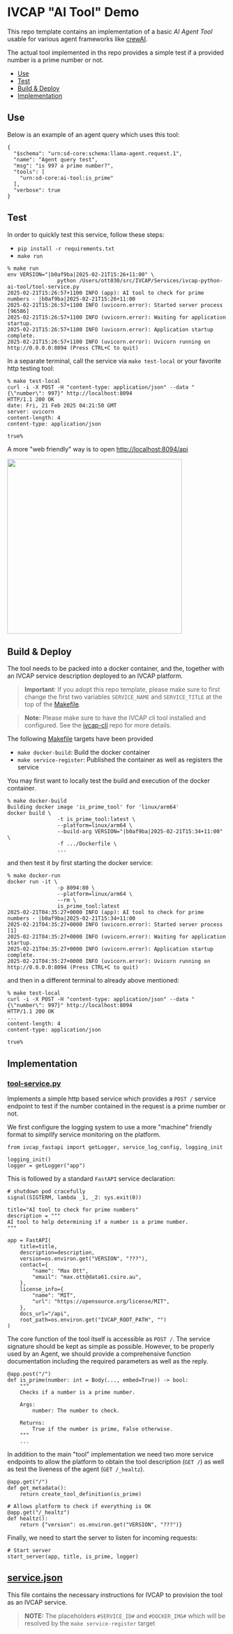 # IVCAP "AI Tool" Demo

This repo template contains an implementation of a
basic _AI Agent Tool_ usable for various agent frameworks
like [crewAI](https://www.crewai.com).

The actual tool implemented in ths repo provides a simple test if a provided
number is a prime number or not.

* [Use](#use)
* [Test](#test)
* [Build & Deploy](#build)
* [Implementation](#implementation)

## Use <a name="test"></a>

Below is an example of an agent query which uses this tool:
```
{
  "$schema": "urn:sd-core:schema:llama-agent.request.1",
  "name": "Agent query test",
  "msg": "is 997 a prime number?",
  "tools": [
    "urn:sd-core:ai-tool:is_prime"
  ],
  "verbose": true
}
```

## Test <a name="test"></a>

In order to quickly test this service, follow these steps:

* `pip install -r requirements.txt`
* `make run`

```
% make run
env VERSION="|b0af9ba|2025-02-21T15:26+11:00" \
                python /Users/ott030/src/IVCAP/Services/ivcap-python-ai-tool/tool-service.py
2025-02-21T15:26:57+1100 INFO (app): AI tool to check for prime numbers - |b0af9ba|2025-02-21T15:26+11:00
2025-02-21T15:26:57+1100 INFO (uvicorn.error): Started server process [96586]
2025-02-21T15:26:57+1100 INFO (uvicorn.error): Waiting for application startup.
2025-02-21T15:26:57+1100 INFO (uvicorn.error): Application startup complete.
2025-02-21T15:26:57+1100 INFO (uvicorn.error): Uvicorn running on http://0.0.0.0:8094 (Press CTRL+C to quit)
```

In a separate terminal, call the service via `make test-local` or your favorite http testing tool:
```
% make test-local
curl -i -X POST -H "content-type: application/json" --data "{\"number\": 997}" http://localhost:8094
HTTP/1.1 200 OK
date: Fri, 21 Feb 2025 04:21:50 GMT
server: uvicorn
content-length: 4
content-type: application/json

true%
```

A more "web friendly" way is to open [http://localhost:8094/api](http://localhost:8094/api)

<img src="openapi.png" width="400"/>

## Build & Deploy <a name="build"></a>

The tool needs to be packed into a docker container, and the, together with an IVCAP service description
deployed to an IVCAP platform.

> **Important**: If you adopt this repo template, please make sure to first change the first two variables
`SERVICE_NAME` and `SERVICE_TITLE` at the top of the [Makefile](./Makefile).


> **Note:** Please make sure to have the IVCAP cli tool installed and configured. See the
[ivcap-cli](https://github.com/ivcap-works/ivcap-cli) repo for more details.

The following [Makefile](./Makefile) targets have been provided

* `make docker-build`: Build the docker container
* `make service-register`: Published the container as well as registers the service

You may first want to locally test the build and execution of the docker container.

```
% make docker-build
Building docker image 'is_prime_tool' for 'linux/arm64'
docker build \
                -t is_prime_tool:latest \
                --platform=linux/arm64 \
                --build-arg VERSION="|b0af9ba|2025-02-21T15:34+11:00" \
                -f .../Dockerfile \
                ...
```

and then test it by first starting the docker service:

```
% make docker-run
docker run -it \
                -p 8094:80 \
                --platform=linux/arm64 \
                --rm \
                is_prime_tool:latest
2025-02-21T04:35:27+0000 INFO (app): AI tool to check for prime numbers - |b0af9ba|2025-02-21T15:34+11:00
2025-02-21T04:35:27+0000 INFO (uvicorn.error): Started server process [1]
2025-02-21T04:35:27+0000 INFO (uvicorn.error): Waiting for application startup.
2025-02-21T04:35:27+0000 INFO (uvicorn.error): Application startup complete.
2025-02-21T04:35:27+0000 INFO (uvicorn.error): Uvicorn running on http://0.0.0.0:8094 (Press CTRL+C to quit)
```

and then in a different terminal to already above mentioned:
```
% make test-local
curl -i -X POST -H "content-type: application/json" --data "{\"number\": 997}" http://localhost:8094
HTTP/1.1 200 OK
...
content-length: 4
content-type: application/json

true%
```




## Implementation <a name="implementation"></a>

### [tool-service.py](./tool-service.py)

Implements a simple http based service which provides a `POST /` service endpoint to test
if the number contained in the request is a prime number or not.

We first configure the logging system to use a more "machine" friendly format to simplify service monitoring on the platform.

```
from ivcap_fastapi import getLogger, service_log_config, logging_init

logging_init()
logger = getLogger("app")
```

This is followed by a standard `FastAPI` service declaration:

```
# shutdown pod cracefully
signal(SIGTERM, lambda _1, _2: sys.exit(0))

title="AI tool to check for prime numbers"
description = """
AI tool to help determining if a number is a prime number.
"""

app = FastAPI(
    title=title,
    description=description,
    version=os.environ.get("VERSION", "???"),
    contact={
        "name": "Max Ott",
        "email": "max.ott@data61.csiro.au",
    },
    license_info={
        "name": "MIT",
        "url": "https://opensource.org/license/MIT",
    },
    docs_url="/api",
    root_path=os.environ.get("IVCAP_ROOT_PATH", "")
)
```

The core function of the tool itself is accessible as `POST /`. The service signature should be kept as simple as possible. However, to be properly used by an Agent, we should provide a
comprehensive function documentation including the required parameters as well as the reply.

```
@app.post("/")
def is_prime(number: int = Body(..., embed=True)) -> bool:
    """
    Checks if a number is a prime number.

    Args:
        number: The number to check.

    Returns:
        True if the number is prime, False otherwise.
    """
    ...
```

In addition to the main "tool" implementation we need two more service
endpoints to allow the platform to obtain the tool description (`GET /`)
as well as test the liveness of the agent (`GET /_healtz`).

```
@app.get("/")
def get_metadata():
    return create_tool_definition(is_prime)

# Allows platform to check if everything is OK
@app.get("/_healtz")
def healtz():
    return {"version": os.environ.get("VERSION", "???")}
```

Finally, we need to start the server to listen for incoming requests:

```
# Start server
start_server(app, title, is_prime, logger)
```


## [service.json](./service.json)

This file contains the necessary instructions for IVCAP to provision the
tool as an IVCAP service.

> **NOTE:** The placeholders `#SERVICE_ID#` and `#DOCKER_IMG#` which will
be resolved by the `make service-register` target